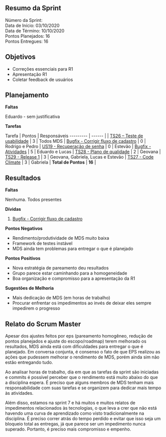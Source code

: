 
## Resumo da Sprint

Número da Sprint:  <br>
Data de Início:  03/10/2020 <br>
Data de Término: 10/10/2020 <br>
Pontos Planejados:  16 <br>
Pontos Entregues:  16 <br>

## Objetivos

- Correções essenciais para R1
- Apresentação R1
- Coletar feedback de usuários

## Planejamento

**Faltas** 

Eduardo - sem justificativa

**Tarefas**

Tarefa   | Pontos | Responsáveis
--------- | ------ |
| [TS26 – Teste de usabilidade](https://github.com/fga-eps-mds/2020.1-Minacademy-Wiki/issues/66)         | 3  | Todos MDS
| [Bugfix - Corrigir fluxo de cadastro](https://github.com/fga-eps-mds/2020.1-Minacademy-Wiki/issues/55) | 0  | Rodrigo e Pedro
| [US19 - Recuperação de senha](https://github.com/fga-eps-mds/2020.1-Minacademy-Wiki/issues/60)         | 0  | Estevão
| [Bugfix - Atividades](https://github.com/fga-eps-mds/2020.1-Minacademy-Wiki/issues/67)                 | 5  | Eduardo e Lucas
| [TS28 - Plano de qualidade](https://github.com/fga-eps-mds/2020.1-Minacademy-Wiki/issues/69)           | 2  | Geovana
| [TS29 - Release 1](https://github.com/fga-eps-mds/2020.1-Minacademy-Wiki/issues/65)                    | 3  | Geovana, Gabriela, Lucas e Estevão
| [TS27 - Code Climate](https://github.com/fga-eps-mds/2020.1-Minacademy-Wiki/issues/68)                 | 3  | Gabriela 
| **Total de Pontos**                                                             | **16** |


## Resultados

**Faltas** 

Nenhuma. Todos presentes

**Dívidas**

1. [Bugfix - Corrigir fluxo de cadastro](https://github.com/fga-eps-mds/2020.1-Minacademy-Wiki/issues/55) 


**Pontos Negativos**

- Rendimento/produtividade de MDS muito baixa
- Framework de testes instável 
- MDS ainda tem problemas para entregar o que é planejado

**Pontos Positivos**

- Nova estratégia de pareamento deu resultados
- Grupo parece estar caminhando para a homogeneidade
- Boa organização e compromisso para a apresentação da R1


**Sugestões de Melhoria**

- Mais dedicação de MDS (em horas de trabalho)
- Procurar enfrentar os impedimentos ao invés de deixar eles sempre impedirem o progresso 

## Relato do Scrum Master

Apesar dos ajustes feitos por eps (pareamento homogêneo, redução de pontos planejados e ajuste do escopo/roadmap) terem melhorado os resultados, MDS ainda está com dificuldades para entregar o que é planejado. Em conversa conjunta, é consenso o fato de que EPS realizou as ações que pudessem melhorar o rendimento de MDS, porém ainda sim não estão entregando tudo.

Ao analisar horas de trabalho, dia em que as tarefas da sprint são iniciadas e commits é possível perceber que o rendimento está muito abaixo do que a disciplina espera. É preciso que alguns membros de MDS tenham mais responsabilidade com suas tarefas e se organizem para dedicar mais tempo às atividades.

Além disso, estamos na sprint 7 e há muitos e muitos relatos de impedimentos relacionados às tecnologias, o que leva a crer que não está havendo uma curva de aprendizado como visto tradicionalmente na disciplina. É preciso correr atrás do tempo perdido e evitar que isso seja um bloqueio total as entregas, já que parece ser um impedimento nunca superado. Portanto, é preciso mais compromisso e empenho.
